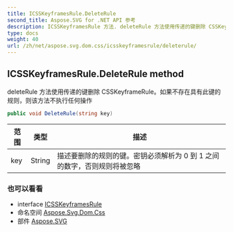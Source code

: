 ```yaml
---
title: ICSSKeyframesRule.DeleteRule
second_title: Aspose.SVG for .NET API 参考
description: ICSSKeyframesRule 方法. deleteRule 方法使用传递的键删除 CSSKeyframeRule如果不存在具有此键的规则则该方法不执行任何操作
type: docs
weight: 40
url: /zh/net/aspose.svg.dom.css/icsskeyframesrule/deleterule/
---
```

## ICSSKeyframesRule.DeleteRule method

deleteRule 方法使用传递的键删除 CSSKeyframeRule。如果不存在具有此键的规则，则该方法不执行任何操作

```csharp
public void DeleteRule(string key)
```

| 范围 | 类型 | 描述 |
| --- | --- | --- |
| key | String | 描述要删除的规则的键。密钥必须解析为 0 到 1 之间的数字，否则规则将被忽略 |

### 也可以看看

* interface [ICSSKeyframesRule](../)
* 命名空间 [Aspose.Svg.Dom.Css](../../icsskeyframesrule/)
* 部件 [Aspose.SVG](../../../)


